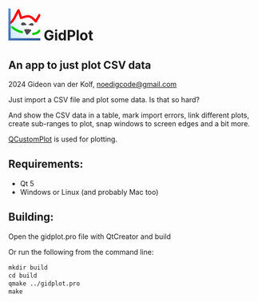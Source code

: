 ![GidPlot Logo](images/gidplot_64.png)
GidPlot
========

An app to just plot CSV data
----------------------------

2024 Gideon van der Kolf, noedigcode@gmail.com

Just import a CSV file and plot some data. Is that so hard?

And show the CSV data in a table, mark import errors, link different plots,
create sub-ranges to plot, snap windows to screen edges and a bit more.

[QCustomPlot](https://www.qcustomplot.com/) is used for plotting.

Requirements:
-------------

* Qt 5
* Windows or Linux (and probably Mac too)

Building:
---------

Open the gidplot.pro file with QtCreator and build

Or run the following from the command line:
```
mkdir build
cd build
qmake ../gidplot.pro
make
```


